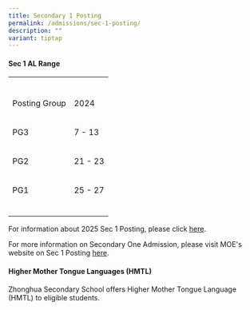 ```yaml
---
title: Secondary 1 Posting
permalink: /admissions/sec-1-posting/
description: ""
variant: tiptap
---
```

<h4><strong>Sec 1 AL Range</strong></h4>
<table style="minWidth: 50px">
<colgroup>
<col>
<col>
</colgroup>
<tbody>
<tr>
<th rowspan="1" colspan="1">
<p></p>
</th>
<th rowspan="1" colspan="1">
<p></p>
</th>
</tr>
<tr>
<td rowspan="1" colspan="1">
<p>Posting Group</p>
</td>
<td rowspan="1" colspan="1">
<p>2024</p>
</td>
</tr>
<tr>
<td rowspan="1" colspan="1">
<p>PG3</p>
</td>
<td rowspan="1" colspan="1">
<p>7 - 13</p>
</td>
</tr>
<tr>
<td rowspan="1" colspan="1">
<p>PG2</p>
</td>
<td rowspan="1" colspan="1">
<p>21 - 23</p>
</td>
</tr>
<tr>
<td rowspan="1" colspan="1">
<p>PG1</p>
</td>
<td rowspan="1" colspan="1">
<p>25 - 27</p>
</td>
</tr>
<tr>
<td rowspan="1" colspan="1">
<p></p>
</td>
<td rowspan="1" colspan="1">
<p></p>
</td>
</tr>
</tbody>
</table>
<p>For information about 2025 Sec 1 Posting, please click <a href="https://sites.google.com/moe.edu.sg/2025zhonghuasec1infoportal" rel="noopener noreferrer nofollow" target="_blank">here</a>.</p>
<p>For more information on Secondary One Admission, please visit MOE's website
on Sec 1 Posting&nbsp;<a href="https://moe.gov.sg/secondary/s1-posting/" rel="noopener noreferrer nofollow" target="_blank">here</a>.</p>
<h4><strong>Higher Mother Tongue Languages (HMTL)</strong></h4>
<p>Zhonghua Secondary School offers Higher Mother Tongue Language (HMTL)
to eligible students.</p>